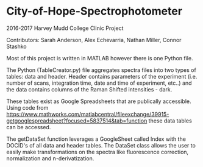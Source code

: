 # City-of-Hope-Spectrophotometer
2016-2017 Harvey Mudd College Clinic Project

Contributors: Sarah Anderson, Alex Echevarria, Nathan Miller, Connor Stashko

Most of this project is written in MATLAB however there is one Python file. 

The Python (TableCreator.py) file aggregates spectra files into two types of tables: data and header. Header contains parameters of the experiment (i.e. number of scans, integration time, date and time of experiment, etc..) and the data contains columns of the Raman Shifted intensities - dark.

These tables exist as Google Spreadsheets that are publically accessible. Using code from https://www.mathworks.com/matlabcentral/fileexchange/39915-getgooglespreadsheet?focused=5837514&tab=function these data tables can be accessed. 

The getDataSet function leverages a GoogleSheet called Index with the DOCID's of all data and header tables. The DataSet class allows the user to easily make transformations on the spectra like fluorescence correction, normalization and n-derivatization.    